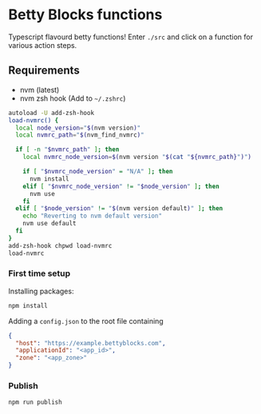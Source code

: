 # Betty Blocks functions
Typescript flavourd betty functions! Enter `./src` and click on a function for various action steps.


## Requirements
- nvm (latest)
- nvm zsh hook (Add to `~/.zshrc`)
```bash
autoload -U add-zsh-hook
load-nvmrc() {
  local node_version="$(nvm version)"
  local nvmrc_path="$(nvm_find_nvmrc)"

  if [ -n "$nvmrc_path" ]; then
    local nvmrc_node_version=$(nvm version "$(cat "${nvmrc_path}")")

    if [ "$nvmrc_node_version" = "N/A" ]; then
      nvm install
    elif [ "$nvmrc_node_version" != "$node_version" ]; then
      nvm use
    fi
  elif [ "$node_version" != "$(nvm version default)" ]; then
    echo "Reverting to nvm default version"
    nvm use default
  fi
}
add-zsh-hook chpwd load-nvmrc
load-nvmrc
```

### First time setup
Installing packages:
```bash
npm install
```
Adding a `config.json` to the root file containing
```json
{
  "host": "https://example.bettyblocks.com",
  "applicationId": "<app_id>",
  "zone": "<app_zone>"
}
```

### Publish
```bash
npm run publish
```